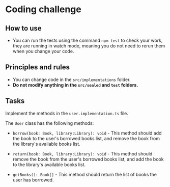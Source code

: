 # Coding challenge

## How to use

- You can run the tests using the command `npm test` to check your work, they are running in watch mode, meaning you do
  not need to rerun them when you change your code.

## Principles and rules

- You can change code in the `src/implementations` folder.
- **Do not modify anything in the `src/sealed` and `test` folders.**

## Tasks

Implement the methods in the `user.implementation.ts` file.

The `User` class has the following methods:

- `borrow(book: Book, library:Library): void` - This method should add the book to the user's borrowed books list, and
  remove the book from the library's available books list.


- `return(book: Book, library:Library): void` - This method should remove the book from the user's borrowed books list,
  and
  add the book to the library's available books list.


- `getBooks(): Book[]` - This method should return the list of books the user has borrowed.


